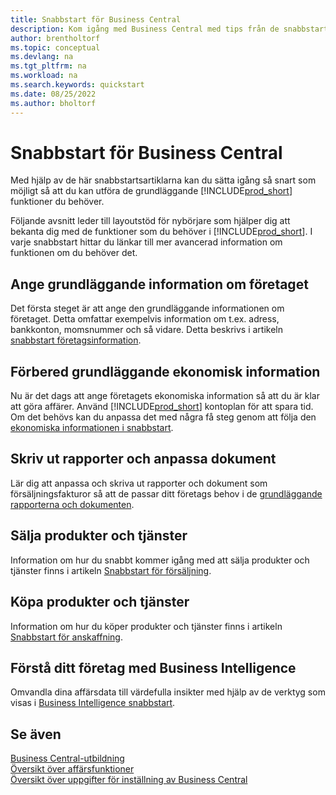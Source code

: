 ```yaml
---
title: Snabbstart för Business Central
description: Kom igång med Business Central med tips från de snabbstartsartiklar som hjälper dig att fylla i de första kritiska fälten.
author: brentholtorf
ms.topic: conceptual
ms.devlang: na
ms.tgt_pltfrm: na
ms.workload: na
ms.search.keywords: quickstart
ms.date: 08/25/2022
ms.author: bholtorf
---
```


# <a name="business-central-quick-starts"></a>Snabbstart för Business Central

Med hjälp av de här snabbstartsartiklarna kan du sätta igång så snart som möjligt så att du kan utföra de grundläggande [!INCLUDE[prod_short](includes/prod_short.md)] funktioner du behöver.

Följande avsnitt leder till layoutstöd för nybörjare som hjälper dig att bekanta dig med de funktioner som du behöver i [!INCLUDE[prod_short](includes/prod_short.md)]. I varje snabbstart hittar du länkar till mer avancerad information om funktionen om du behöver det.

## <a name="provide-basic-information-about-your-company"></a>Ange grundläggande information om företaget

Det första steget är att ange den grundläggande informationen om företaget. Detta omfattar exempelvis information om t.ex. adress, bankkonton, momsnummer och så vidare. Detta beskrivs i artikeln [snabbstart företagsinformation](quick-start-company-information.md).

## <a name="prepare-basic-financial-information"></a>Förbered grundläggande ekonomisk information

Nu är det dags att ange företagets ekonomiska information så att du är klar att göra affärer. Använd [!INCLUDE[prod_short](includes/prod_short.md)] kontoplan för att spara tid. Om det behövs kan du anpassa det med några få steg genom att följa den [ekonomiska informationen i snabbstart](quick-start-financial-information.md).

<!--
## <a name="financial-basics"></a>Financial Basics

Financial Information  
(chart of accounts, but explained for non-accountants)
-->

## <a name="print-reports-and-customize-documents"></a>Skriv ut rapporter och anpassa dokument

Lär dig att anpassa och skriva ut rapporter och dokument som försäljningsfakturor så att de passar ditt företags behov i de [grundläggande rapporterna och dokumenten](quick-start-reports-and-documents.md).

<!-- Reports and Documents  
(final reports, but also documents - how do I style invoices to work better for me?)
-->

## <a name="sell-products-and-services"></a>Sälja produkter och tjänster

Information om hur du snabbt kommer igång med att sälja produkter och tjänster finns i artikeln [Snabbstart för försäljning](quick-start-sell-products-and-services.md).

<!--
(customer, items, things on stock or not, orders versus invoices, get paid on time, etc.)
-->

## <a name="buy-products-and-services"></a>Köpa produkter och tjänster

Information om hur du köper produkter och tjänster finns i artikeln [Snabbstart för anskaffning](quick-start-procurement.md).  

<!--
(buy stuff, register in inventory, pay vendor)
-->

## <a name="understand-your-company-with-business-intelligence"></a>Förstå ditt företag med Business Intelligence

Omvandla dina affärsdata till värdefulla insikter med hjälp av de verktyg som visas i [Business Intelligence snabbstart](quick-start-business-intelligence.md).

<!--
Business Intelligence  
(reports)
-->

## <a name="see-also"></a>Se även

[Business Central-utbildning](/training/dynamics365/business-central?WT.mc_id=dyn365bc_landingpage-docs)  
[Översikt över affärsfunktioner](across-business-functionality.md)  
[Översikt över uppgifter för inställning av Business Central](setup.md)  
